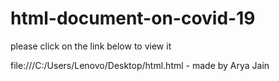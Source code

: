 # html-document-on-covid-19

please click on the link below to view it
    
file:///C:/Users/Lenovo/Desktop/html.html
                              - made by Arya Jain
